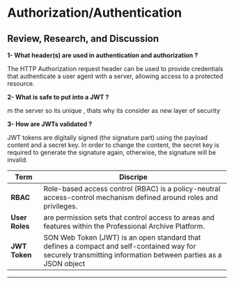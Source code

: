 # Authorization/Authentication

## Review, Research, and Discussion


**1- What header(s) are used in authentication and authorization ?**

The HTTP Authorization request header can be used to provide credentials that authenticate a user agent with a server, allowing access to a protected resource.

**2- What is safe to put into a JWT ?**

m the server so its unique , thats why its consider as new layer of security

**3- How are JWTs validated ?** 

JWT tokens are digitally signed (the signature part) using the payload content and a secret key. In order to change the content, the secret key is required to generate the signature again, otherwise, the signature will be invalid.


Term   |   Discripe
-| -
**RBAC** | Role-based access control (RBAC) is a policy-neutral access-control mechanism defined around roles and privileges.
**User Roles**|are permission sets that control access to areas and features within the Professional Archive Platform.
**JWT Token**|SON Web Token (JWT) is an open standard that defines a compact and self-contained way for securely transmitting information between parties as a JSON object

---